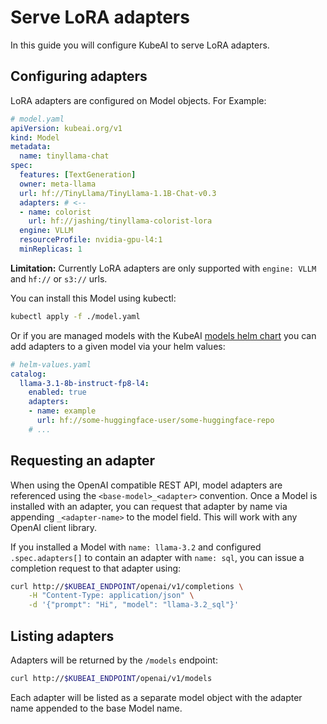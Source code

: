 # Serve LoRA adapters

In this guide you will configure KubeAI to serve LoRA adapters.

## Configuring adapters

LoRA adapters are configured on Model objects. For Example:

```yaml
# model.yaml
apiVersion: kubeai.org/v1
kind: Model
metadata:
  name: tinyllama-chat
spec:
  features: [TextGeneration]
  owner: meta-llama
  url: hf://TinyLlama/TinyLlama-1.1B-Chat-v0.3
  adapters: # <--
  - name: colorist
    url: hf://jashing/tinyllama-colorist-lora
  engine: VLLM
  resourceProfile: nvidia-gpu-l4:1
  minReplicas: 1
```

**Limitation:** Currently LoRA adapters are only supported with `engine: VLLM` and `hf://` or `s3://` urls.

You can install this Model using kubectl:

```bash
kubectl apply -f ./model.yaml
```

Or if you are managed models with the KubeAI [models helm chart](https://github.com/kubeai-project/kubeai/tree/main/charts/models) you can add adapters to a given model via your helm values:

```yaml
# helm-values.yaml
catalog:
  llama-3.1-8b-instruct-fp8-l4:
    enabled: true
    adapters:
    - name: example
      url: hf://some-huggingface-user/some-huggingface-repo
    # ...
```

## Requesting an adapter

When using the OpenAI compatible REST API, model adapters are referenced using the `<base-model>_<adapter>` convention. Once a Model is installed with an adapter, you can request that adapter by name via appending `_<adapter-name>` to the model field. This will work with any OpenAI client library.

If you installed a Model with `name: llama-3.2` and configured `.spec.adapters[]` to contain an adapter with `name: sql`, you can issue a completion request to that adapter using:

```bash
curl http://$KUBEAI_ENDPOINT/openai/v1/completions \
    -H "Content-Type: application/json" \
    -d '{"prompt": "Hi", "model": "llama-3.2_sql"}'
```

## Listing adapters

Adapters will be returned by the `/models` endpoint:

```bash
curl http://$KUBEAI_ENDPOINT/openai/v1/models
```

Each adapter will be listed as a separate model object with the adapter name appended to the base Model name.
